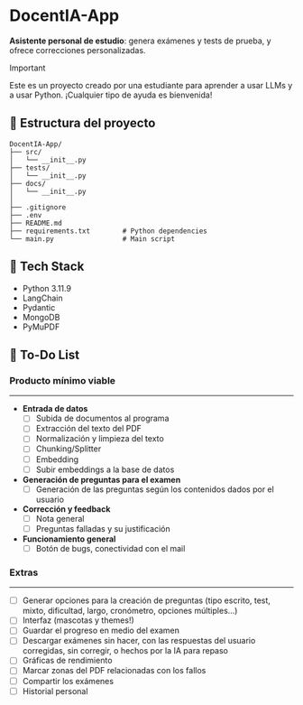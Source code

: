 # DocentIA-App
**Asistente personal de estudio**: genera exámenes y tests de prueba, y ofrece correcciones personalizadas.

>[!IMPORTANT]
>Este es un proyecto creado por una estudiante para aprender a usar LLMs y a usar Python. ¡Cualquier tipo de ayuda es bienvenida!

## 📁 Estructura del proyecto

    DocentIA-App/
    ├── src/                     
    │   └── __init__.py
    ├── tests/                     
    │   └── __init__.py
    ├── docs/                     
    │   └── __init__.py
    │
    ├── .gitignore
    ├── .env
    ├── README.md
    ├── requirements.txt        # Python dependencies
    └── main.py                 # Main script

## 🧰 Tech Stack

- Python 3.11.9
- LangChain
- Pydantic
- MongoDB
- PyMuPDF

## 🧩 To-Do List
### Producto mínimo viable
---
- **Entrada de datos**
    - [ ] Subida de documentos al programa
    - [ ] Extracción del texto del PDF
    - [ ] Normalización y limpieza del texto 
    - [ ] Chunking/Splitter
    - [ ] Embedding
    - [ ] Subir embeddings a la base de datos
- **Generación de preguntas para el examen**
    - [ ] Generación de las preguntas según los contenidos dados por el usuario
- **Corrección y feedback**
    - [ ] Nota general
    - [ ] Preguntas falladas y su justificación
- **Funcionamiento general**
    - [ ] Botón de bugs, conectividad con el mail
### Extras
---
- [ ] Generar opciones para la creación de preguntas (tipo escrito, test, mixto, dificultad, largo, cronómetro, opciones múltiples...)
- [ ] Interfaz (mascotas y themes!)
- [ ] Guardar el progreso en medio del examen
- [ ] Descargar exámenes sin hacer, con las respuestas del usuario corregidas, sin corregir, o hechos por la IA para repaso
- [ ] Gráficas de rendimiento
- [ ] Marcar zonas del PDF relacionadas con los fallos
- [ ] Compartir los exámenes
- [ ] Historial personal 
